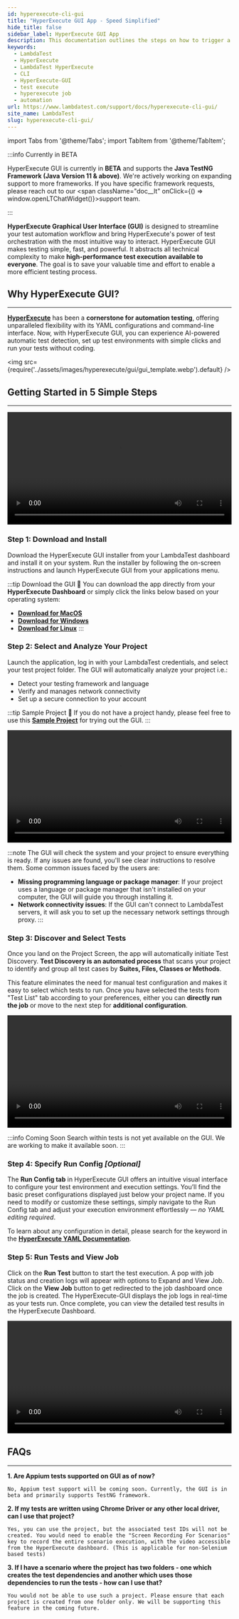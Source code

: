 ```yaml
---
id: hyperexecute-cli-gui
title: "HyperExecute GUI App - Speed Simplified"
hide_title: false
sidebar_label: HyperExecute GUI App
description: This documentation outlines the steps on how to trigger a job on hyperexecute using the underpass app - gui app for hyperexecute cli.
keywords:
  - LambdaTest
  - HyperExecute
  - LambdaTest HyperExecute
  - CLI
  - HyperExecute-GUI
  - test execute
  - hyperexecute job
  - automation
url: https://www.lambdatest.com/support/docs/hyperexecute-cli-gui/
site_name: LambdaTest
slug: hyperexecute-cli-gui/
---
```


import Tabs from '@theme/Tabs';
import TabItem from '@theme/TabItem';

<script type="application/ld+json"
      dangerouslySetInnerHTML={{ __html: JSON.stringify({
       "@context": "https://schema.org",
        "@type": "BreadcrumbList",
        "itemListElement": [{
          "@type": "ListItem",
          "position": 1,
          "name": "Home",
          "item": "https://www.lambdatest.com"
        },{
          "@type": "ListItem",
          "position": 2,
          "name": "Support",
          "item": "https://www.lambdatest.com/support/docs/"
        },{
          "@type": "ListItem",
          "position": 3,
          "name": "HyperExecute Status",
          "item": "https://www.lambdatest.com/support/docs/hyperexecute-cli-gui/"
        }]
      })
    }}
></script>

:::info Currently in BETA

HyperExecute GUI is currently in **BETA** and supports the **Java TestNG Framework (Java Version 11 & above)**. We're actively working on expanding support to more frameworks. If you have specific framework requests, please reach out to our <span className="doc__lt" onClick={() => window.openLTChatWidget()}>support team</span>.

:::

**HyperExecute Graphical User Interface (GUI)** is designed to streamline your test automation workflow and bring HyperExecute's power of test orchestration with the most intuitive way to interact. HyperExecute GUI makes testing simple, fast, and powerful. It abstracts all technical complexity to make **high-performance test execution available to everyone**. The goal is to save your valuable time and effort to enable a more efficient testing process.

## Why HyperExecute GUI?
---
**[HyperExecute](https://www.lambdatest.com/hyperexecute)** has been a **cornerstone for automation testing**, offering unparalleled flexibility with its YAML configurations and command-line interface. Now, with HyperExecute GUI, you can experience AI-powered automatic test detection, set up test environments with simple clicks and run your tests without coding.

<img src={require('../assets/images/hyperexecute/gui/gui_template.webp').default} />

## Getting Started in 5 Simple Steps
---

<video class="right-side" width="100%" controls id="vid">
<source src= {require('../assets/videos/hyperexecute/cli-gui/GUI_Demo.mp4').default} type="video/mp4" />
</video>

### Step 1: Download and Install
Download the HyperExecute GUI installer from your LambdaTest dashboard and install it on your system. Run the installer by following the on-screen instructions and launch HyperExecute GUI from your applications menu.

:::tip Download the GUI 🔗
You can download the app directly from your **HyperExecute Dashboard** or simply click the links below based on your operating system:
 - **[Download for MacOS](https://downloads.lambdatest.com/underpass/master/UnderPass.dmg)**
 - **[Download for Windows](https://downloads.lambdatest.com/underpass/master/UnderPass.exe)**
 - **[Download for Linux](https://downloads.lambdatest.com/underpass/master/UnderPass.AppImage)**
:::

### Step 2: Select and Analyze Your Project
Launch the application, log in with your LambdaTest credentials, and select your test project folder. The GUI will automatically analyze your project i.e.:

- Detect your testing framework and language
- Verify and manages network connectivity
- Set up a secure connection to your account

:::tip Sample Project 🔗
If you do not have a project handy, please feel free to use this **[Sample Project](https://github.com/LambdaTest/testng-selenium-hyperexecute-sample)** for trying out the GUI.
:::

<video class="right-side" width="100%" controls id="vid">
<source src= {require('../assets/videos/hyperexecute/cli-gui/projectselect_analyze.mp4').default} type="video/mp4" />
</video>

:::note 
The GUI will check the system and your project to ensure everything is ready. If any issues are found, you'll see clear instructions to resolve them. Some common issues faced by the users are:
- **Missing programming language or package manager**: If your project uses a language or package manager that isn't installed on your computer, the GUI will guide you through installing it.
- **Network connectivity issues**: If the GUI can't connect to LambdaTest servers, it will ask you to set up the necessary network settings through proxy.
:::

### Step 3: Discover and Select Tests
Once you land on the Project Screen, the app will automatically initiate Test Discovery. **Test Discovery is an automated process** that scans your project to identify and group all test cases by **Suites, Files, Classes or Methods**. 

This feature eliminates the need for manual test configuration and makes it easy to select which tests to run. Once you have selected the tests from "Test List" tab according to your preferences, either you can **directly run the job** or move to the next step for **additional configuration**.

<video class="right-side" width="100%" controls id="vid">
<source src= {require('../assets/videos/hyperexecute/cli-gui/testdiscovery_select.mp4').default} type="video/mp4" />
</video>

:::info Coming Soon
Search within tests is not yet available on the GUI. We are working to make it available soon.
:::

### Step 4: Specify Run Config _[Optional]_
The **Run Config tab** in HyperExecute GUI offers an intuitive visual interface to configure your test environment and execution settings.
You’ll find the basic preset configurations displayed just below your project name. If you need to modify or customize these settings, simply navigate to the Run Config tab and adjust your execution environment effortlessly — _no YAML editing required_.

To learn about any configuration in detail, please search for the keyword in the **[HyperExecute YAML Documentation](/support/docs/deep-dive-into-hyperexecute-yaml)**.

### Step 5: Run Tests and View Job
Click on the **Run Test** button to start the test execution. A pop with job status and creation logs will appear with options to Expand and View Job. Click on the **View Job** button to get redirected to the job dashboard once the job is created. The HyperExecute-GUI displays the job logs in real-time as your tests run. Once complete, you can view the detailed test results in the HyperExecute Dashboard.

<video class="right-side" width="100%" controls id="vid">
<source src= {require('../assets/videos/hyperexecute/cli-gui/demo_25.mp4').default} type="video/mp4" />
</video>

## FAQs

---

**1. Are Appium tests supported on GUI as of now?**

    No, Appium test support will be coming soon. Currently, the GUI is in beta and primarily supports TestNG framework.

**2. If my tests are written using Chrome Driver or any other local driver, can I use that project?**
    
    Yes, you can use the project, but the associated test IDs will not be created. You would need to enable the "Screen Recording For Scenarios" key to record the entire scenario execution, with the video accessible from the HyperExecute dashboard. (This is applicable for non-Selenium based tests)

**3. If I have a scenario where the project has two folders - one which creates the test dependencies and another which uses those dependencies to run the tests - how can I use that?**
    
    You would not be able to use such a project. Please ensure that each project is created from one folder only. We will be supporting this feature in the coming future.
